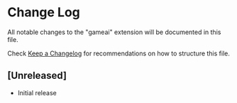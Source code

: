 # Change Log

All notable changes to the "gameai" extension will be documented in this file.

Check [Keep a Changelog](http://keepachangelog.com/) for recommendations on how to structure this file.

## [Unreleased]

- Initial release
